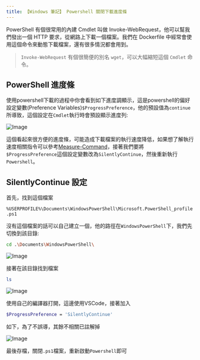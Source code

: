 ```yaml
---
title: 【Windows 筆記】 Powershell 關閉下載進度條
---
```

PowerShell 有個很常用的內建 Cmdlet 叫做 Invoke-WebRequest，他可以幫我們發出一個 HTTP 要求，從網路上下載一個檔案。我們在 Dockerfile 中經常會使用這個命令來動態下載檔案，還有很多情況都會用到。

>`Invoke-WebRequest` 有個很簡便的別名 `wget`，可以大幅縮短這個 `Cmdlet` 命令。

## PowerShell 進度條

使用powershell下載的過程中你會看到如下進度調顯示，這是powershell的偏好設定變數(Preference Variables)`$ProgressPreference`，他的預設值為`continue`所導致，這個設定在`Cmdlet`執行時會預設顯示進度列:

![Image](https://i.imgur.com/hG3HsXE.png)

這個看起來很方便的進度條，可能造成下載檔案的執行速度降低，如果想了解執行速度相關指令可以參考[Measure-Command](https://docs.microsoft.com/en-us/powershell/module/microsoft.powershell.utility/measure-command?view=powershell-6)，接著我們要將`$ProgressPreference`這個設定變數改為`SilentlyContinue`，然後重新執行`Powershell`。

## SilentlyContinue 設定

首先，找到這個檔案

`%USERPROFILE%\Documents\WindowsPowerShell\Microsoft.PowerShell_profile.ps1`

沒有這個檔案的話可以自己建立一個，他的路徑在`WindowsPowerShell`下，我們先切換到該目錄:

```bash
cd .\Documents\WindowsPowerShell\
```

![Image](https://i.imgur.com/2Y1zvxT.png)

接著在該目錄找到檔案

```bash
ls
```

![Image](https://i.imgur.com/uuYzKFa.png)

使用自己的編譯器打開，這邊使用VSCode，接著加入

```bash
$ProgressPreference = 'SilentlyContinue'
```

如下，為了不誤導，其餘不相關已註解掉

![Image](https://i.imgur.com/OYbK4Yc.png)

最後存檔，關閉`.ps1`檔案，重新啟動`Powershell`即可